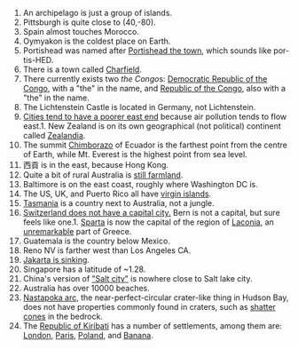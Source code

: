 1. An archipelago is just a group of islands.
1. Pittsburgh is quite close to (40,-80).
1. Spain almost touches Morocco.
1. Oymyakon is the coldest place on Earth.
1. Portishead was named after [Portishead the town](https://en.wikipedia.org/wiki/Portishead,_Somerset), which sounds like por-tis-HED.
1. There is a town called [Charfield](https://en.wikipedia.org/wiki/Charfield).
1. There currently exists two *the Congo*s: [Democratic Republic of the Congo](https://en.wikipedia.org/wiki/Democratic_Republic_of_the_Congo), with a "the" in the name, and [Republic of the Congo](https://en.wikipedia.org/wiki/Republic_of_the_Congo), also with a "the" in the name.
1. The Lichtenstein Castle is located in Germany, not Lichtenstein.
1. [Cities tend to have a poorer east end](https://www.theguardian.com/cities/2017/may/12/blowing-wind-cities-poor-east-ends) because air pollution tends to flow east.1. New Zealand is on its own geographical (not political) continent called [Zealandia](https://www.reddit.com/r/askscience/comments/14dkm7/is_new_zealand_a_part_of_the_australian_continent/).
1. The summit [Chimborazo](https://en.wikipedia.org/wiki/Chimborazo) of Ecuador is the farthest point from the centre of Earth, while Mt. Everest is the highest point from sea level.
1. 西貢 is in the east, because Hong Kong.
1. Quite a bit of rural Australia is [still farmland](http://i.imgur.com/PZSiEJU.jpg).
1. Baltimore is on the east coast, roughly where Washington DC is.
1. The US, UK, and Puerto Rico all have [virgin islands](https://en.wikipedia.org/wiki/Virgin_Islands).
1. [Tasmania](https://en.wikipedia.org/wiki/Tasmania) is a country next to Australia, not a jungle.
1. [Switzerland does not have a capital city.](https://en.wikipedia.org/wiki/Switzerland#The_capital_or_Federal_City_issue) Bern is not a capital, but sure feels like one.1. [Sparta](https://en.wikipedia.org/wiki/Sparta_%28modern%29) is now the capital of the region of [Laconia](https://en.wikipedia.org/wiki/Laconia), an [unremarkable](https://goo.gl/maps/nXTVeBTRVN52) part of Greece.
1. Guatemala is the country below Mexico.
1. Reno NV is farther west than Los Angeles CA.
1. [Jakarta is sinking](https://www.nytimes.com/interactive/2017/12/21/world/asia/jakarta-sinking-climate.html?_r=0).
1. Singapore has a latitude of ~1.28.
1. China's version of ["Salt city"](https://goo.gl/maps/WE44fxjeRNJ2) is nowhere close to Salt lake city.
1. Australia has over 10000 beaches.
1. [Nastapoka arc](https://en.wikipedia.org/wiki/Nastapoka_arc), the near-perfect-circular crater-like thing in Hudson Bay, does not have properties commonly found in craters, such as [shatter cones](https://en.wikipedia.org/wiki/Shatter_cone) in the bedrock.
1. The [Republic of Kiribati](https://en.wikipedia.org/wiki/Kiribati) has a number of settlements, among them are: [London](https://en.wikipedia.org/wiki/London,_Kiribati), [Paris](https://en.wikipedia.org/wiki/Paris,_Kiribati), [Poland](https://en.wikipedia.org/wiki/Poland,_Kiribati), and [Banana](https://en.wikipedia.org/wiki/Banana,_Kiribati).
